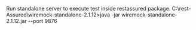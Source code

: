 Run standalone server to execute test inside restassured package.
 C:\rest-Assured\wiremock-standalone-2.1.12>java -jar wiremock-standalone-2.1.12.jar --port 9876